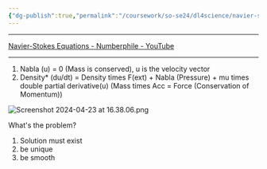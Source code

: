 ```yaml
---
{"dg-publish":true,"permalink":"/coursework/so-se24/dl4science/navier-stokes-equation/","noteIcon":""}
---
```


---
[Navier-Stokes Equations - Numberphile - YouTube](https://www.youtube.com/watch?v=ERBVFcutl3M)


---


1) Nabla (u) = 0 (Mass is conserved), u is the velocity vector
2) Density* (du/dt) = Density times F(ext) + Nabla (Pressure) + mu times double partial derivative(u) (Mass times Acc = Force (Conservation of Momentum))

![Screenshot 2024-04-23 at 16.38.06.png](/img/user/Attachments/Screenshot%202024-04-23%20at%2016.38.06.png)


What's the problem? 
1) Solution must exist
2) be unique
3) be smooth

